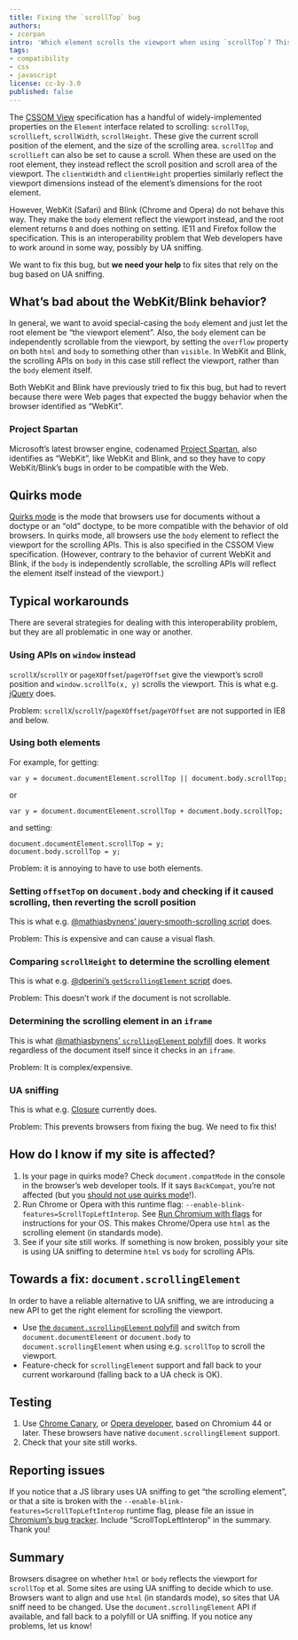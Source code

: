 ```yaml
---
title: Fixing the `scrollTop` bug
authors:
- zcorpan
intro: 'Which element scrolls the viewport when using `scrollTop`? This article explains what “the `scrollTop` bug” is and what we need to do to get it fixed. Your help is needed!'
tags:
- compatibility
- css
- javascript
license: cc-by-3.0
published: false
---
```


The [CSSOM View](http://dev.w3.org/csswg/cssom-view/) specification has a handful of widely-implemented properties on the `Element` interface related to scrolling: `scrollTop`, `scrollLeft`, `scrollWidth`, `scrollHeight`. These give the current scroll position of the element, and the size of the scrolling area. `scrollTop` and `scrollLeft` can also be set to cause a scroll. When these are used on the root element, they instead reflect the scroll position and scroll area of the viewport. The `clientWidth` and `clientHeight` properties similarly reflect the viewport dimensions instead of the element’s dimensions for the root element.

However, WebKit (Safari) and Blink (Chrome and Opera) do not behave this way. They make the `body` element reflect the viewport instead, and the root element returns `0` and does nothing on setting. IE11 and Firefox follow the specification. This is an interoperability problem that Web developers have to work around in some way, possibly by UA sniffing.

We want to fix this bug, but **we need your help** to fix sites that rely on the bug based on UA sniffing.

## What’s bad about the WebKit/Blink behavior?

In general, we want to avoid special-casing the `body` element and just let the root element be “the viewport element”. Also, the `body` element can be independently scrollable from the viewport, by setting the `overflow` property on both `html` and `body` to something other than `visible`. In WebKit and Blink, the scrolling APIs on `body` in this case still reflect the viewport, rather than the `body` element itself.

Both WebKit and Blink have previously tried to fix this bug, but had to revert because there were Web pages that expected the buggy behavior when the browser identified as “WebKit”.

### Project Spartan

Microsoft’s latest browser engine, codenamed [Project Spartan](http://blogs.windows.com/bloggingwindows/2015/03/30/introducing-project-spartan-the-new-browser-built-for-windows-10/), also identifies as “WebKit”, like WebKit and Blink, and so they have to copy WebKit/Blink’s bugs in order to be compatible with the Web.

## Quirks mode

[Quirks mode](https://hsivonen.fi/doctype/) is the mode that browsers use for documents without a doctype or an “old” doctype, to be more compatible with the behavior of old browsers. In quirks mode, all browsers use the `body` element to reflect the viewport for the scrolling APIs. This is also specified in the CSSOM View specification. (However, contrary to the behavior of current WebKit and Blink, if the `body` is independently scrollable, the scrolling APIs will reflect the element itself instead of the viewport.)

## Typical workarounds

There are several strategies for dealing with this interoperability problem, but they are all problematic in one way or another.

### Using APIs on `window` instead

`scrollX`/`scrollY` or `pageXOffset`/`pageYOffset` give the viewport’s scroll position and `window.scrollTo(x, y)` scrolls the viewport. This is what e.g. [jQuery](https://github.com/jquery/jquery/blob/002240a6eb1cee2fcd886d5cf44893eb67f246f1/src/offset.js#L169-L192) does.

Problem: `scrollX`/`scrollY`/`pageXOffset`/`pageYOffset` are not supported in IE8 and below.

### Using both elements

For example, for getting:

	var y = document.documentElement.scrollTop || document.body.scrollTop;

or

	var y = document.documentElement.scrollTop + document.body.scrollTop;

and setting:

	document.documentElement.scrollTop = y;
	document.body.scrollTop = y;

Problem: it is annoying to have to use both elements.

### Setting `offsetTop` on `document.body` and checking if it caused scrolling, then reverting the scroll position

This is what e.g. [@mathiasbynens’ jquery-smooth-scrolling script](https://github.com/mathiasbynens/jquery-smooth-scrolling/blob/da4e3636000a37c96f96b9a5ae93923d00179ac0/jquery.smoothscroll.js#L4-L21) does.

Problem: This is expensive and can cause a visual flash.

### Comparing `scrollHeight` to determine the scrolling element

This is what e.g. [@dperini’s `getScrollingElement` script](https://gist.github.com/dperini/ac3d921d6a08f10fd10e) does.

Problem: This doesn’t work if the document is not scrollable.

### Determining the scrolling element in an `iframe`

This is what [@mathiasbynens’ `scrollingElement` polyfill](https://github.com/mathiasbynens/document.scrollingElement/blob/b936f521b86e01512922ac3f51ca9773bea1f1ee/scrollingelement.js#L50-L59) does. It works regardless of the document itself since it checks in an `iframe`.

Problem: It is complex/expensive.

### UA sniffing

This is what e.g. [Closure](https://github.com/google/closure-library/blob/32365aba43acb36c5d693256ef5d4dbe3bddddfe/closure/goog/dom/dom.js#L632) currently does.

Problem: This prevents browsers from fixing the bug. We need to fix this!

## How do I know if my site is affected?

1. Is your page in quirks mode? Check `document.compatMode` in the console in the browser’s web developer tools. If it says `BackCompat`, you’re not affected (but you [should not use quirks mode](https://hsivonen.fi/doctype/#choosing)!).
2. Run Chrome or Opera with this runtime flag: `--enable-blink-features=ScrollTopLeftInterop`. See [Run Chromium with flags](http://www.chromium.org/developers/how-tos/run-chromium-with-flags) for instructions for your OS. This makes Chrome/Opera use `html` as the scrolling element (in standards mode).
3. See if your site still works. If something is now broken, possibly your site is using UA sniffing to determine `html` vs `body` for scrolling APIs.

## Towards a fix: `document.scrollingElement`

In order to have a reliable alternative to UA sniffing, we are introducing a new API to get the right element for scrolling the viewport.

- Use [the `document.scrollingElement` polyfill](https://github.com/mathiasbynens/document.scrollingElement) and switch from `document.documentElement` or `document.body` to `document.scrollingElement` when using e.g. `scrollTop` to scroll the viewport.
- Feature-check for `scrollingElement` support and fall back to your current workaround (falling back to a UA check is OK).

## Testing

1. Use [Chrome Canary](https://www.google.com/chrome/browser/canary.html), or [Opera developer](http://www.opera.com/en/developer), based on Chromium 44 or later. These browsers have native `document.scrollingElement` support.
2. Check that your site still works.

## Reporting issues

If you notice that a JS library uses UA sniffing to get “the scrolling element”, or that a site is broken with the `--enable-blink-features=ScrollTopLeftInterop` runtime flag, please file an issue in [Chromium’s bug tracker](https://code.google.com/p/chromium/issues/list). Include “ScrollTopLeftInterop” in the summary. Thank you!

## Summary

Browsers disagree on whether `html` or `body` reflects the viewport for `scrollTop` et al. Some sites are using UA sniffing to decide which to use. Browsers want to align and use `html` (in standards mode), so sites that UA sniff need to be changed. Use the `document.scrollingElement` API if available, and fall back to a polyfill or UA sniffing. If you notice any problems, let us know!
